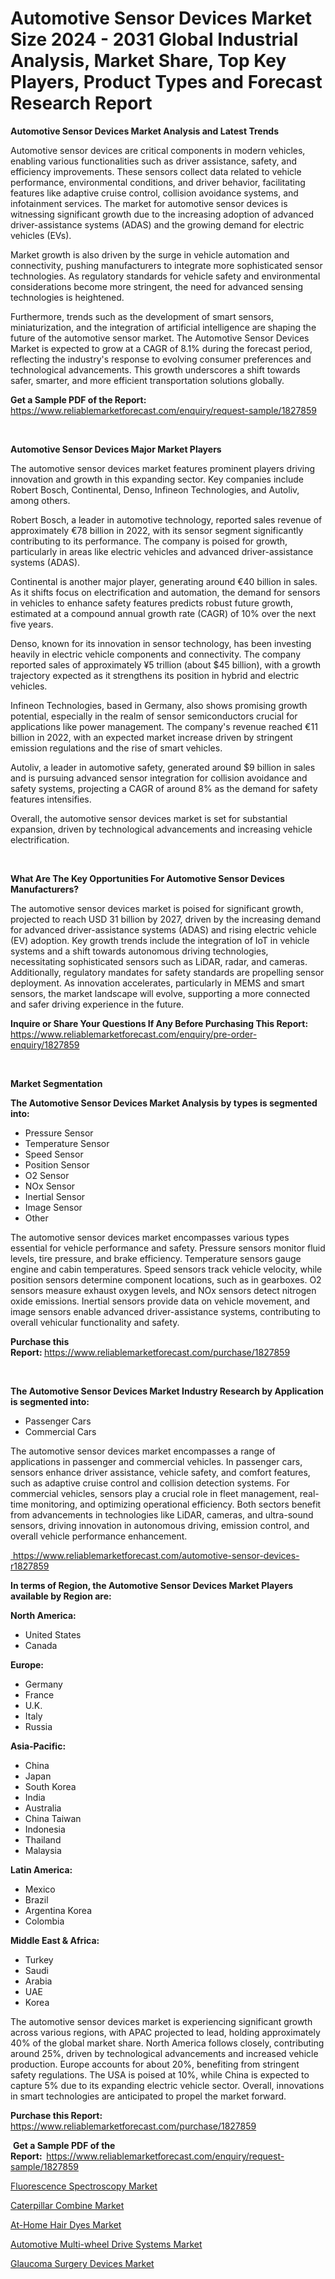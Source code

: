 <p><h1>Automotive Sensor Devices Market Size 2024 - 2031 Global Industrial Analysis, Market Share, Top Key Players, Product Types and Forecast Research Report</h1></p><p><strong>Automotive Sensor Devices Market Analysis and Latest Trends</strong></p>
<p><p>Automotive sensor devices are critical components in modern vehicles, enabling various functionalities such as driver assistance, safety, and efficiency improvements. These sensors collect data related to vehicle performance, environmental conditions, and driver behavior, facilitating features like adaptive cruise control, collision avoidance systems, and infotainment services. The market for automotive sensor devices is witnessing significant growth due to the increasing adoption of advanced driver-assistance systems (ADAS) and the growing demand for electric vehicles (EVs). </p><p>Market growth is also driven by the surge in vehicle automation and connectivity, pushing manufacturers to integrate more sophisticated sensor technologies. As regulatory standards for vehicle safety and environmental considerations become more stringent, the need for advanced sensing technologies is heightened. </p><p>Furthermore, trends such as the development of smart sensors, miniaturization, and the integration of artificial intelligence are shaping the future of the automotive sensor market. The Automotive Sensor Devices Market is expected to grow at a CAGR of 8.1% during the forecast period, reflecting the industry's response to evolving consumer preferences and technological advancements. This growth underscores a shift towards safer, smarter, and more efficient transportation solutions globally.</p></p>
<p><strong>Get a Sample PDF of the Report:&nbsp;</strong> <a href="https://www.reliablemarketforecast.com/enquiry/request-sample/1827859?utm_campaign=1080&utm_medium=2&utm_source=Github&utm_content=ia&utm_term=04112024&utm_id=automotive-sensor-devices">https://www.reliablemarketforecast.com/enquiry/request-sample/1827859</a></p>
<p>&nbsp;</p>
<p><strong>Automotive Sensor Devices Major Market Players</strong></p>
<p><p>The automotive sensor devices market features prominent players driving innovation and growth in this expanding sector. Key companies include Robert Bosch, Continental, Denso, Infineon Technologies, and Autoliv, among others. </p><p>Robert Bosch, a leader in automotive technology, reported sales revenue of approximately €78 billion in 2022, with its sensor segment significantly contributing to its performance. The company is poised for growth, particularly in areas like electric vehicles and advanced driver-assistance systems (ADAS).</p><p>Continental is another major player, generating around €40 billion in sales. As it shifts focus on electrification and automation, the demand for sensors in vehicles to enhance safety features predicts robust future growth, estimated at a compound annual growth rate (CAGR) of 10% over the next five years.</p><p>Denso, known for its innovation in sensor technology, has been investing heavily in electric vehicle components and connectivity. The company reported sales of approximately ¥5 trillion (about $45 billion), with a growth trajectory expected as it strengthens its position in hybrid and electric vehicles.</p><p>Infineon Technologies, based in Germany, also shows promising growth potential, especially in the realm of sensor semiconductors crucial for applications like power management. The company's revenue reached €11 billion in 2022, with an expected market increase driven by stringent emission regulations and the rise of smart vehicles.</p><p>Autoliv, a leader in automotive safety, generated around $9 billion in sales and is pursuing advanced sensor integration for collision avoidance and safety systems, projecting a CAGR of around 8% as the demand for safety features intensifies.</p><p>Overall, the automotive sensor devices market is set for substantial expansion, driven by technological advancements and increasing vehicle electrification.</p></p>
<p>&nbsp;</p>
<p><strong>What Are The Key Opportunities For Automotive Sensor Devices Manufacturers?</strong></p>
<p><p>The automotive sensor devices market is poised for significant growth, projected to reach USD 31 billion by 2027, driven by the increasing demand for advanced driver-assistance systems (ADAS) and rising electric vehicle (EV) adoption. Key growth trends include the integration of IoT in vehicle systems and a shift towards autonomous driving technologies, necessitating sophisticated sensors such as LiDAR, radar, and cameras. Additionally, regulatory mandates for safety standards are propelling sensor deployment. As innovation accelerates, particularly in MEMS and smart sensors, the market landscape will evolve, supporting a more connected and safer driving experience in the future.</p></p>
<p><strong>Inquire or Share Your Questions If Any Before Purchasing This Report:</strong> <a href="https://www.reliablemarketforecast.com/enquiry/pre-order-enquiry/1827859?utm_campaign=1080&utm_medium=2&utm_source=Github&utm_content=ia&utm_term=04112024&utm_id=automotive-sensor-devices">https://www.reliablemarketforecast.com/enquiry/pre-order-enquiry/1827859</a></p>
<p>&nbsp;</p>
<p><strong>Market Segmentation</strong></p>
<p><strong>The Automotive Sensor Devices Market Analysis by types is segmented into:</strong></p>
<p><ul><li>Pressure Sensor</li><li>Temperature Sensor</li><li>Speed Sensor</li><li>Position Sensor</li><li>O2 Sensor</li><li>NOx Sensor</li><li>Inertial Sensor</li><li>Image Sensor</li><li>Other</li></ul></p>
<p><p>The automotive sensor devices market encompasses various types essential for vehicle performance and safety. Pressure sensors monitor fluid levels, tire pressure, and brake efficiency. Temperature sensors gauge engine and cabin temperatures. Speed sensors track vehicle velocity, while position sensors determine component locations, such as in gearboxes. O2 sensors measure exhaust oxygen levels, and NOx sensors detect nitrogen oxide emissions. Inertial sensors provide data on vehicle movement, and image sensors enable advanced driver-assistance systems, contributing to overall vehicular functionality and safety.</p></p>
<p><strong>Purchase this Report:&nbsp;</strong><a href="https://www.reliablemarketforecast.com/purchase/1827859?utm_campaign=1080&utm_medium=2&utm_source=Github&utm_content=ia&utm_term=04112024&utm_id=automotive-sensor-devices">https://www.reliablemarketforecast.com/purchase/1827859</a></p>
<p>&nbsp;</p>
<p><strong>The Automotive Sensor Devices Market Industry Research by Application is segmented into:</strong></p>
<p><ul><li>Passenger Cars</li><li>Commercial Cars</li></ul></p>
<p><p>The automotive sensor devices market encompasses a range of applications in passenger and commercial vehicles. In passenger cars, sensors enhance driver assistance, vehicle safety, and comfort features, such as adaptive cruise control and collision detection systems. For commercial vehicles, sensors play a crucial role in fleet management, real-time monitoring, and optimizing operational efficiency. Both sectors benefit from advancements in technologies like LiDAR, cameras, and ultra-sound sensors, driving innovation in autonomous driving, emission control, and overall vehicle performance enhancement.</p></p>
<p><a href="https://www.reliablemarketforecast.com/automotive-sensor-devices-r1827859?utm_campaign=1080&utm_medium=2&utm_source=Github&utm_content=ia&utm_term=04112024&utm_id=automotive-sensor-devices">&nbsp;https://www.reliablemarketforecast.com/automotive-sensor-devices-r1827859</a></p>
<p><strong>In terms of Region, the Automotive Sensor Devices Market Players available by Region are:</strong></p>
<p>
    <p> <strong> North America: </strong>
        <ul>
            <li>United States</li>
            <li>Canada</li>
        </ul>
        </p> 
    <p> <strong> Europe: </strong>
        <ul>
            <li>Germany</li>
            <li>France</li>
            <li>U.K.</li>
            <li>Italy</li>
            <li>Russia</li>
        </ul>
        </p> 
    <p> <strong> Asia-Pacific: </strong>
        <ul>
            <li>China</li>
            <li>Japan</li>
            <li>South Korea</li>
            <li>India</li>
            <li>Australia</li>
            <li>China Taiwan</li>
            <li>Indonesia</li>
            <li>Thailand</li>
            <li>Malaysia</li>
        </ul>
        </p> 
    <p> <strong> Latin America: </strong>
        <ul>
            <li>Mexico</li>
            <li>Brazil</li>
            <li>Argentina Korea</li>
            <li>Colombia</li>
        </ul>
        </p> 
    <p> <strong> Middle East & Africa: </strong>
        <ul>
            <li>Turkey</li>
            <li>Saudi</li>
            <li>Arabia</li>
            <li>UAE</li>
            <li>Korea</li>
        </ul>
    </p>
    </p>
<p><p>The automotive sensor devices market is experiencing significant growth across various regions, with APAC projected to lead, holding approximately 40% of the global market share. North America follows closely, contributing around 25%, driven by technological advancements and increased vehicle production. Europe accounts for about 20%, benefiting from stringent safety regulations. The USA is poised at 10%, while China is expected to capture 5% due to its expanding electric vehicle sector. Overall, innovations in smart technologies are anticipated to propel the market forward.</p></p>
<p><strong>Purchase this Report: </strong><a href="https://www.reliablemarketforecast.com/purchase/1827859?utm_campaign=1080&utm_medium=2&utm_source=Github&utm_content=ia&utm_term=04112024&utm_id=automotive-sensor-devices">https://www.reliablemarketforecast.com/purchase/1827859</a></p>
<p>&nbsp;<strong>Get a Sample PDF of the Report:&nbsp;&nbsp;</strong><a href="https://www.reliablemarketforecast.com/enquiry/request-sample/1827859?utm_campaign=1080&utm_medium=2&utm_source=Github&utm_content=ia&utm_term=04112024&utm_id=automotive-sensor-devices">https://www.reliablemarketforecast.com/enquiry/request-sample/1827859</a></p>
<p><strong></strong></p>
<p><p><a href="https://issuu.com/reportprime-2/docs/fluorescence-spectroscopy-market-si_38aaa8eede44cf?utm_campaign=1080&utm_medium=2&utm_source=Github&utm_content=ia&utm_term=04112024&utm_id=automotive-sensor-devices">Fluorescence Spectroscopy Market</a></p><p><a href="https://www.linkedin.com/pulse/future-caterpillar-combine-market-global-forecast-trends-hl0of?utm_campaign=1080&utm_medium=2&utm_source=Github&utm_content=ia&utm_term=04112024&utm_id=automotive-sensor-devices">Caterpillar Combine Market</a></p><p><a href="https://www.linkedin.com/pulse/at-home-hair-dyes-industry-analysis-report-market-size-share-gttqf?utm_campaign=1080&utm_medium=2&utm_source=Github&utm_content=ia&utm_term=04112024&utm_id=automotive-sensor-devices">At-Home Hair Dyes Market</a></p><p><a href="https://github.com/gareyratsepny/Market-Research-Report-List-1/blob/main/automotive-multi-wheel-drive-systems-market.md?utm_campaign=1080&utm_medium=2&utm_source=Github&utm_content=ia&utm_term=04112024&utm_id=automotive-sensor-devices">Automotive Multi-wheel Drive Systems Market</a></p><p><a href="https://issuu.com/reportprime-2/docs/glaucoma-surgery-devices-market-siz_6c6a8b162836ee?utm_campaign=1080&utm_medium=2&utm_source=Github&utm_content=ia&utm_term=04112024&utm_id=automotive-sensor-devices">Glaucoma Surgery Devices Market</a></p></p>